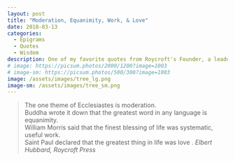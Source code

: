 ```yaml
---
layout: post
title: "Moderation, Equanimity, Work, & Love"
date: 2018-03-13
categories:
  - Epigrams
  - Quotes
  - Wisdom
description: One of my favorite quotes from Roycroft's Founder, a leader of the Arts & Crafts movement -- Elbert Hubbard. Sourced from the "Book of Business" by Elbert Hubbard, Roycroft Press, East Auroa, NY in the year 1913.
# image: https://picsum.photos/2000/1200?image=1003
# image-sm: https://picsum.photos/500/300?image=1003
image: /assets/images/tree_lg.png
image-sm: /assets/images/tree_sm.png
---
```


<blockquote>
The one theme of Ecclesiastes is moderation.<br />
Buddha wrote it down that the greatest word in any language is equanimity.<br />
William Morris said that the finest blessing of life was systematic, useful work.<br />
Saint Paul declared that the greatest thing in life was love <i class="fa fa-heart" aria-hidden="true" style="color:#c7254e"></i>.
  <cite>Elbert Hubbard, Roycroft Press</cite>
</blockquote>
